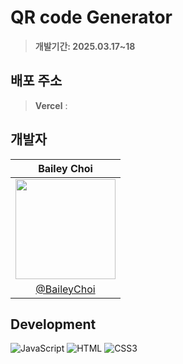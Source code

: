 # QR code Generator

> **개발기간: 2025.03.17~18**

## 배포 주소

> **Vercel** : []()

## 개발자

|                                                            Bailey Choi                                                            |
| :-------------------------------------------------------------------------------------------------------------------------------: |
| <img width="160px" src="https://github.com/BaileyChoi/React_EmotionDiary/assets/71368635/416faeb1-f028-4bd5-9678-e08551cba270" /> |
|                                           [@BaileyChoi](https://github.com/BaileyChoi)                                            |

## Development

![JavaScript](https://img.shields.io/badge/JavaScript-F7DF1E?style=for-the-badge&logo=Javascript&logoColor=white)
![HTML](https://img.shields.io/badge/html5-E34F26?style=for-the-badge&logo=html5&logoColor=white)
![CSS3](https://img.shields.io/badge/CSS3-1572B6?style=for-the-badge&logo=css3&logoColor=white"/>)
